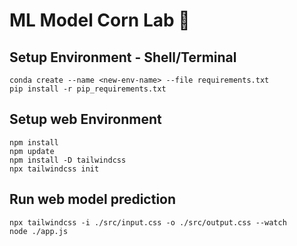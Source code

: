 # ML Model Corn Lab 🌽

## Setup Environment - Shell/Terminal
```
conda create --name <new-env-name> --file requirements.txt
pip install -r pip_requirements.txt
```

## Setup web Environment
```
npm install
npm update
npm install -D tailwindcss
npx tailwindcss init
```

## Run web model prediction
```
npx tailwindcss -i ./src/input.css -o ./src/output.css --watch
node ./app.js
```
